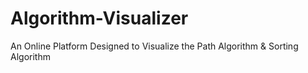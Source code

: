 # Algorithm-Visualizer
An Online Platform Designed to Visualize the Path Algorithm & Sorting Algorithm